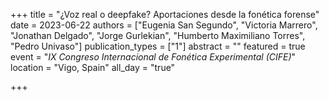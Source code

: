 +++
title = "¿Voz real o deepfake? Aportaciones desde la fonética forense"
date = 2023-06-22
authors = ["Eugenia San Segundo", "Victoria Marrero", "Jonathan Delgado", "Jorge Gurlekian", "Humberto Maximiliano Torres", "Pedro Univaso"]
publication_types = ["1"]
abstract = ""
featured = true
event = "*IX Congreso Internacional de Fon&eacute;tica Experimental (CIFE)*"
location = "Vigo, Spain"
all_day = "true"

+++

